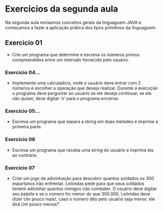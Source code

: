 # Exercicios da segunda aula

Na segunda aula revisamos conceitos gerais da linguaguem JAVA e começamos a fazer a aplicação prática dos tipos primitivos da linguaguem.

## Exercicio 01
- Crie um programa que determine e escreva os números primos compreendidos entre um intervalo fornecido pelo usuário.

### Exercicio 04...
- Implemente uma calculadora, onde o usuário deve entrar com 2 números e escolher a operação que deseja realizar. Durante a execução o programa deve perguntar ao usuário se ele deseja continuar, se ele não quiser, deve digitar ‘n’ para o programa encerrar.

### Exercicio 05...
- Escreva um programa que separa a string em duas metades e imprime a primeira parte.

### Exercicio 06
- Escreva um programa que receba uma string do usuário e imprima ela ao contrário

### Exercicio 07
- Criar um jogo de adivinhação para descobrir quantos soldados os 300 espartanos irão enfrentar. Leônidas pede para que seus soldados tentem adivinhar quantos inimigos irão combater. O usuário deve digitar seu palpite e se o número for menor do que 300.000, Leônidas deve dizer Um pouco mais!, caso o número dito pelo usuário seja menor, ele dirá Um pouco menos!".


